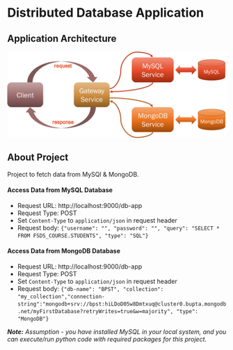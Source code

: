 # Distributed Database Application

## Application Architecture
<img title="App Architecture" alt="architecture" width="600px" src="application-architecture.png"/>


## About Project
Project to fetch data from MySQl & MongoDB.

#### Access Data from MySQL Database
* Request URL: http://localhost:9000/db-app
* Request Type: POST
* Set `Content-Type` to `application/json` in request header
* Request body: `{"username": "", "password": "", "query": "SELECT * FROM FSDS_COURSE.STUDENTS", "type": "SQL"}`

#### Access Data from MongoDB Database
* Request URL: http://localhost:9000/db-app
* Request Type: POST
* Set `Content-Type` to `application/json` in request header
* Request body: `{"db-name": "BPST", "collection": "my_collection","connection-string":"mongodb+srv://bpst:hiLDoD05w8Dmtxuq@cluster0.bupta.mongodb.net/myFirstDatabase?retryWrites=true&w=majority", "type": "MongoDB"}`

<i>**Note:** Assumption - you have installed MySQL in your local system, and you can execute/run python code with required packages for this project.</i>